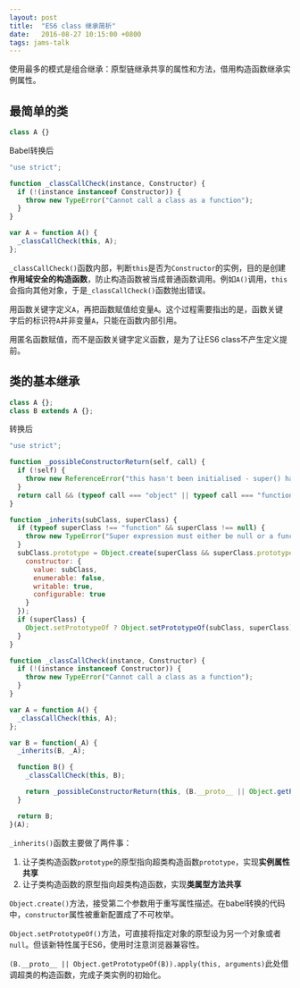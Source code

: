 ```yaml
---
layout: post
title:  "ES6 class 继承简析"
date:   2016-08-27 10:15:00 +0800
tags: jams-talk
---
```


使用最多的模式是组合继承：原型链继承共享的属性和方法，借用构造函数继承实例属性。

## 最简单的类

```javascript
class A {}
```

Babel转换后

```javascript
"use strict";

function _classCallCheck(instance, Constructor) {
  if (!(instance instanceof Constructor)) {
    throw new TypeError("Cannot call a class as a function");
  }
}

var A = function A() {
  _classCallCheck(this, A);
};
```

`_classCallCheck()`函数内部，判断`this`是否为`Constructor`的实例，目的是创建**作用域安全的构造函数**，防止构造函数被当成普通函数调用。例如`A()`调用，`this`会指向其他对象，于是`_classCallCheck()`函数抛出错误。

用函数关键字定义`A`，再把函数赋值给变量`A`。这个过程需要指出的是，函数关键字后的标识符`A`并非变量`A`，只能在函数内部引用。

用匿名函数赋值，而不是函数关键字定义函数，是为了让ES6 class不产生定义提前。

## 类的基本继承

```javascript
class A {};
class B extends A {};
```

转换后

```javascript
"use strict";

function _possibleConstructorReturn(self, call) {
  if (!self) {
    throw new ReferenceError("this hasn't been initialised - super() hasn't been called");
  }
  return call && (typeof call === "object" || typeof call === "function") ? call : self;
}

function _inherits(subClass, superClass) {
  if (typeof superClass !== "function" && superClass !== null) {
    throw new TypeError("Super expression must either be null or a function, not " + typeof superClass);
  }
  subClass.prototype = Object.create(superClass && superClass.prototype, {
    constructor: {
      value: subClass,
      enumerable: false,
      writable: true,
      configurable: true
    }
  });
  if (superClass) {
    Object.setPrototypeOf ? Object.setPrototypeOf(subClass, superClass) : subClass.__proto__ = superClass;
  }
}

function _classCallCheck(instance, Constructor) {
  if (!(instance instanceof Constructor)) {
    throw new TypeError("Cannot call a class as a function");
  }
}

var A = function A() {
  _classCallCheck(this, A);
};

var B = function(_A) {
  _inherits(B, _A);

  function B() {
    _classCallCheck(this, B);

    return _possibleConstructorReturn(this, (B.__proto__ || Object.getPrototypeOf(B)).apply(this, arguments));
  }

  return B;
}(A);
```

`_inherits()`函数主要做了两件事：

1. 让子类构造函数`prototype`的原型指向超类构造函数`prototype`，实现**实例属性共享**
1. 让子类构造函数的原型指向超类构造函数，实现**类属型方法共享**

`Object.create()`方法，接受第二个参数用于重写属性描述。在babel转换的代码中，`constructor`属性被重新配置成了不可枚举。

`Object.setPrototypeOf()`方法，可直接将指定对象的原型设为另一个对象或者`null`。但该新特性属于ES6，使用时注意浏览器兼容性。

`(B.__proto__ || Object.getPrototypeOf(B)).apply(this, arguments)`此处借调超类的构造函数，完成子类实例的初始化。